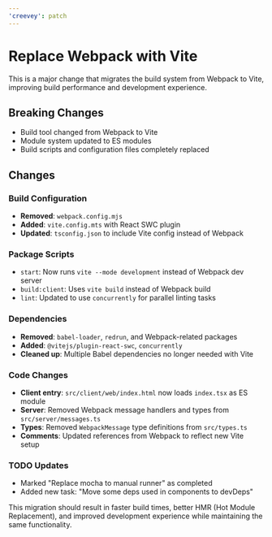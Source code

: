 ```yaml
---
'creevey': patch
---
```


# Replace Webpack with Vite

This is a major change that migrates the build system from Webpack to Vite, improving build performance and development experience.

## Breaking Changes

- Build tool changed from Webpack to Vite
- Module system updated to ES modules
- Build scripts and configuration files completely replaced

## Changes

### Build Configuration

- **Removed**: `webpack.config.mjs`
- **Added**: `vite.config.mts` with React SWC plugin
- **Updated**: `tsconfig.json` to include Vite config instead of Webpack

### Package Scripts

- `start`: Now runs `vite --mode development` instead of Webpack dev server
- `build:client`: Uses `vite build` instead of Webpack build
- `lint`: Updated to use `concurrently` for parallel linting tasks

### Dependencies

- **Removed**: `babel-loader`, `redrun`, and Webpack-related packages
- **Added**: `@vitejs/plugin-react-swc`, `concurrently`
- **Cleaned up**: Multiple Babel dependencies no longer needed with Vite

### Code Changes

- **Client entry**: `src/client/web/index.html` now loads `index.tsx` as ES module
- **Server**: Removed Webpack message handlers and types from `src/server/messages.ts`
- **Types**: Removed `WebpackMessage` type definitions from `src/types.ts`
- **Comments**: Updated references from Webpack to reflect new Vite setup

### TODO Updates

- Marked "Replace mocha to manual runner" as completed
- Added new task: "Move some deps used in components to devDeps"

This migration should result in faster build times, better HMR (Hot Module Replacement), and improved development experience while maintaining the same functionality.
